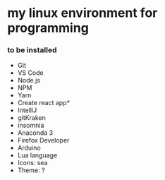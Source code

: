 # my linux environment for programming

### to be installed
- Git
- VS Code
- Node.js
- NPM
- Yarn
- Create react app*
- IntelliJ
- gitKraken
- insomnia
- Anaconda 3
- Firefox Developer
- Arduino
- Lua language
- Icons: sea
- Theme: ?
